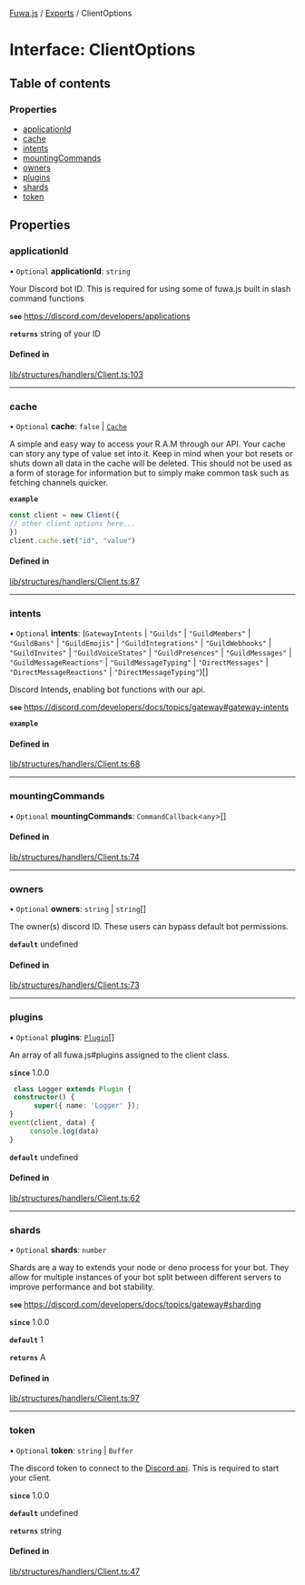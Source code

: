 [Fuwa.js](../README.md) / [Exports](../modules.md) / ClientOptions

# Interface: ClientOptions

## Table of contents

### Properties

- [applicationId](ClientOptions.md#applicationid)
- [cache](ClientOptions.md#cache)
- [intents](ClientOptions.md#intents)
- [mountingCommands](ClientOptions.md#mountingcommands)
- [owners](ClientOptions.md#owners)
- [plugins](ClientOptions.md#plugins)
- [shards](ClientOptions.md#shards)
- [token](ClientOptions.md#token)

## Properties

### applicationId

• `Optional` **applicationId**: `string`

Your Discord bot ID. This is required for using some of fuwa.js built in slash command functions

**`see`** https://discord.com/developers/applications

**`returns`** string of your ID

#### Defined in

[lib/structures/handlers/Client.ts:103](https://github.com/Fuwajs/Fuwa.js/blob/8345c96/src/lib/structures/handlers/Client.ts#L103)

___

### cache

• `Optional` **cache**: ``false`` \| [`Cache`](Cache.md)

A simple and easy way to access your R.A.M through our API.
Your cache can story any type of value set into it. Keep in mind when your bot resets or shuts down all data in the cache will be deleted.
This should not be used as a form of storage for information but to simply make common task such as fetching channels quicker.

**`example`**
```typescript
const client = new Client({
// other client options here...
})
client.cache.set("id", "value")
```

#### Defined in

[lib/structures/handlers/Client.ts:87](https://github.com/Fuwajs/Fuwa.js/blob/8345c96/src/lib/structures/handlers/Client.ts#L87)

___

### intents

• `Optional` **intents**: (`GatewayIntents` \| ``"Guilds"`` \| ``"GuildMembers"`` \| ``"GuildBans"`` \| ``"GuildEmojis"`` \| ``"GuildIntegrations"`` \| ``"GuildWebhooks"`` \| ``"GuildInvites"`` \| ``"GuildVoiceStates"`` \| ``"GuildPresences"`` \| ``"GuildMessages"`` \| ``"GuildMessageReactions"`` \| ``"GuildMessageTyping"`` \| ``"DirectMessages"`` \| ``"DirectMessageReactions"`` \| ``"DirectMessageTyping"``)[]

Discord Intends, enabling bot functions with our api.

**`see`** https://discord.com/developers/docs/topics/gateway#gateway-intents

**`example`**

#### Defined in

[lib/structures/handlers/Client.ts:68](https://github.com/Fuwajs/Fuwa.js/blob/8345c96/src/lib/structures/handlers/Client.ts#L68)

___

### mountingCommands

• `Optional` **mountingCommands**: `CommandCallback`<`any`\>[]

#### Defined in

[lib/structures/handlers/Client.ts:74](https://github.com/Fuwajs/Fuwa.js/blob/8345c96/src/lib/structures/handlers/Client.ts#L74)

___

### owners

• `Optional` **owners**: `string` \| `string`[]

The owner(s) discord ID. These users can bypass default bot permissions.

**`default`** undefined

#### Defined in

[lib/structures/handlers/Client.ts:73](https://github.com/Fuwajs/Fuwa.js/blob/8345c96/src/lib/structures/handlers/Client.ts#L73)

___

### plugins

• `Optional` **plugins**: [`Plugin`](../classes/Plugin.md)[]

An array of all fuwa.js#plugins assigned to the client class.

**`since`** 1.0.0
```typescript
 class Logger extends Plugin {
 constructor() {
      super({ name: 'Logger' });
}
event(client, data) {
     console.log(data)
}
```

**`default`** undefined

#### Defined in

[lib/structures/handlers/Client.ts:62](https://github.com/Fuwajs/Fuwa.js/blob/8345c96/src/lib/structures/handlers/Client.ts#L62)

___

### shards

• `Optional` **shards**: `number`

Shards are a way to extends your node or deno process for your bot.
They allow for multiple instances of your bot split between different servers to
improve performance and bot stability.

**`see`** https://discord.com/developers/docs/topics/gateway#sharding

**`since`** 1.0.0

**`default`** 1

**`returns`** A

#### Defined in

[lib/structures/handlers/Client.ts:97](https://github.com/Fuwajs/Fuwa.js/blob/8345c96/src/lib/structures/handlers/Client.ts#L97)

___

### token

• `Optional` **token**: `string` \| `Buffer`

The discord token to connect to the [Discord api](https://discord.com/developers/docs/intro).
This is required to start your client.

**`since`** 1.0.0

**`default`** undefined

**`returns`** string

#### Defined in

[lib/structures/handlers/Client.ts:47](https://github.com/Fuwajs/Fuwa.js/blob/8345c96/src/lib/structures/handlers/Client.ts#L47)

